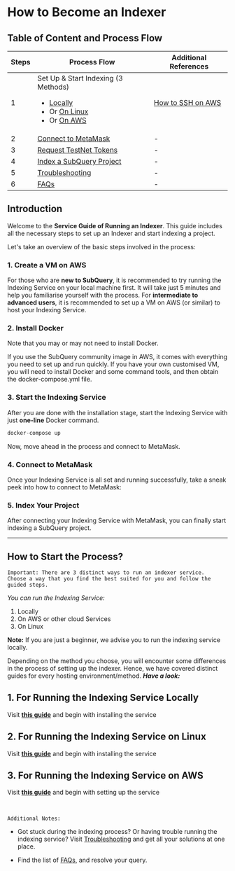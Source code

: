 # How to Become an Indexer

## Table of Content and Process Flow

| Steps | Process Flow | Additional References
--- | --- | ---
1 | Set Up & Start Indexing (3 Methods)<ul><li>[Locally](../indexers/install-indexer-locally.md)</li><li>Or [On Linux](../indexers/install-indexer-linux.md)</li><li>Or [On AWS](../indexers/install-indexer-aws.md)</li></ul> | [How to SSH on AWS](../indexers/ssh-in-aws.md)
2 | [Connect to MetaMask](../metamask/connect-metamask.md) | - 
3 | [Request TestNet Tokens](../metamask/request-token.md) | - 
4 | [Index a SubQuery Project](../indexers/index-project.md) | -
5 | [Troubleshooting](../indexers/troubleshooting-indexers.md) | -
6 | [FAQs](../indexers/faqs-indexers.md) | - 


## Introduction 

Welcome to the **Service Guide of Running an Indexer**. This guide includes all the necessary steps to set up an Indexer and start indexing a project.

Let's take an overview of the basic steps involved in the process:


### 1. Create a VM on AWS

For those who are **new to SubQuery**, it is recommended to try running the Indexing Service on your local machine first. It will take just 5 minutes and help you familiarise yourself with the process. For **intermediate to advanced users**, it is recommended to set up a VM on AWS (or similar) to host your Indexing Service.

### 2. Install Docker

Note that you may or may not need to install Docker. 

If you use the SubQuery community image in AWS, it comes with everything you need to set up and run quickly. If you have your own customised VM, you will need to install Docker and some command tools, and then obtain the docker-compose.yml file. 

### 3. Start the Indexing Service

After you are done with the installation stage, start the Indexing Service with just **one-line** Docker command.

```jsx
docker-compose up
```

Now, move ahead in the process and connect to MetaMask.

### 4. Connect to MetaMask

Once your Indexing Service is all set and running successfully, take a sneak peek into how to connect to MetaMask:

### 5. Index Your Project 

After connecting your Indexing Service with MetaMask, you can finally start indexing a SubQuery project. 

---

## How to Start the Process?

```
Important: There are 3 distinct ways to run an indexer service. 
Choose a way that you find the best suited for you and follow the guided steps.
```

*You can run the Indexing Service:*
1. Locally 
2. On AWS or other cloud Services
3. On Linux 

**Note:**  If you are just a beginner, we advise you to run the indexing service locally. 

Depending on the method you choose, you will encounter some differences in the process of setting up the indexer. Hence, we have covered distinct guides for every hosting environment/method. ***Have a look:***

## 1. For Running the Indexing Service Locally

Visit **[this guide](../indexers/install-indexer-locally.md)** and begin with installing the service

## 2. For Running the Indexing Service on Linux

Visit **[this guide](../indexers/install-indexer-linux.md)** and begin with installing the service 

## 3. For Running the Indexing Service on AWS

Visit **[this guide](../indexers/install-indexer-aws.md)** and begin with setting up the service 

<br />

```Additional Notes:```

- Got stuck during the indexing process? Or having trouble running the indexing service? Visit [Troubleshooting](../indexers/) and get all your solutions at one place. 

- Find the list of [FAQs](../indexers/faqs-indexers.md), and resolve your query. 